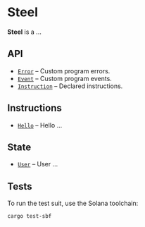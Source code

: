 # Steel

**Steel** is a ...

## API

- [`Error`](api/src/error.rs) – Custom program errors.
- [`Event`](api/src/event.rs) – Custom program events.
- [`Instruction`](api/src/instruction.rs) – Declared instructions.

## Instructions

- [`Hello`](program/src/hello.rs) – Hello ...

## State

- [`User`](api/src/state/user.rs) – User ...

## Tests

To run the test suit, use the Solana toolchain:

```
cargo test-sbf
```
